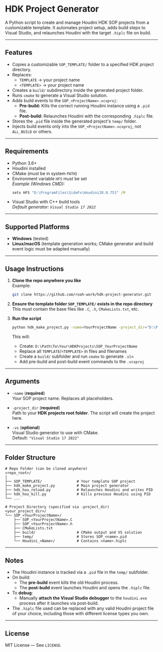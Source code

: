 # HDK Project Generator

A Python script to create and manage Houdini HDK SOP projects from a customizable template. It automates project setup, adds build steps to Visual Studio, and relaunches Houdini with the target `.hiplc` file on build.

---

## Features

- Copies a customizable `SOP_TEMPLATE/` folder to a specified HDK project directory.
- Replaces:
  - `TEMPLATE` → your project name
  - `<TEMPLATE>` → your project name
- Creates a `build/` subdirectory inside the generated project folder.
- Runs `cmake` to generate a Visual Studio solution.
- Adds build events to the `SOP_<ProjectName>.vcxproj`:
  - **Pre-build:** Kills the correct running Houdini instance using a `.pid` file.
  - **Post-build:** Relaunches Houdini with the corresponding `.hiplc` file.
- Stores the `.pid` file inside the generated project's `temp/` folder.
- Injects build events only into the `SOP_<ProjectName>.vcxproj`, not `ALL_BUILD` or others.

---

## Requirements

- Python 3.6+
- Houdini installed
- CMake (must be in system `PATH`)
- Environment variable `HFS` must be set  
  _Example (Windows CMD):_
  ```cmd
  setx HFS "D:\ProgramFiles\SideFx\Houdini20.0.751" /M
  ```
- Visual Studio with C++ build tools  
  _Default generator: `Visual Studio 17 2022`_

---

## Supported Platforms

- **Windows** (tested)
- **Linux/macOS** (template generation works; CMake generator and build event logic must be adapted manually)

---

## Usage Instructions

1. **Clone the repo anywhere you like**  
   Example:
   ```bash
   git clone https://github.com/roah-work/hdk-project-generator.git
   ```

2. **Ensure the template folder `SOP_TEMPLATE/` exists in the repo directory**  
   This must contain the base files like `.C`, `.h`, `CMakeLists.txt`, etc.

3. **Run the script**  
   ```bash
   python hdk_make_project.py -name=YourProjectName -project_dir="D:\Path\To\Your\HDKProjects" [-vs="Visual Studio 17 2022"]
   ```

   This will:
   - Create: `D:\Path\To\Your\HDKProjects\SOP_YourProjectName`
   - Replace all `TEMPLATE`/`<TEMPLATE>` in files and filenames
   - Create a `build/` subfolder and run `cmake` to generate `.sln`
   - Add pre-build and post-build event commands to the `.vcxproj`

---

## Arguments

- `-name` (**required**)  
  Your SOP project name. Replaces all placeholders.
  
- `-project_dir` (**required**)  
  Path to your **HDK projects root folder**. The script will create the project here.

- `-vs` (**optional**)  
  Visual Studio generator to use with CMake.  
  Default: `"Visual Studio 17 2022"`

---

## Folder Structure

```
# Repo Folder (can be cloned anywhere)
<repo_root>/
│
├── SOP_TEMPLATE/                # Your template SOP project
├── hdk_make_project.py          # Main project generator
├── hdk_hou_reload.py            # Relaunches Houdini and writes PID
├── hdk_hou_kill.py              # Kills previous Houdini using PID
└── ...

# Project Directory (specified via -project_dir)
<your_project_dir>/
└── SOP_<YourProjectName>/
    ├── SOP_<YourProjectName>.C
    ├── SOP_<YourProjectName>.h
    ├── CMakeLists.txt
    ├── build/                   # CMake output and VS solution
    ├── temp/                    # Stores SOP_<name>.pid
    └── Houdini_<Name>/          # Contains <name>.hiplc
```

---

## Notes

- The Houdini instance is tracked via a `.pid` file in the `temp/` subfolder.  
- On build:  
  - The **pre-build** event kills the old Houdini process.  
  - The **post-build** event launches Houdini and opens the `.hiplc` file.  
- To **debug**:  
  - Manually **attach the Visual Studio debugger** to the `houdini.exe` process after it launches via post-build.  
- The `.hiplc` file used can be replaced with any valid Houdini project file of your choice, including those with different license types you own.

---

## License

MIT License — See `LICENSE`.
